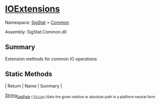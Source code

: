 # [IOExtensions](./IOExtensions.md)

Namespace: [SigStat]() > [Common](./README.md)

Assembly: SigStat.Common.dll

## Summary
Extension methods for common IO operations

## Static Methods

| Return | Name | Summary | 

[String](https://docs.microsoft.com/en-us/dotnet/api/System.String)<sub>[GetPath](./Methods/IOExtensions-100663399.md) ( [`String`](https://docs.microsoft.com/en-us/dotnet/api/System.String) )</sub><sub>Gets the given relative or absolute path in a platform neutral form</sub>



